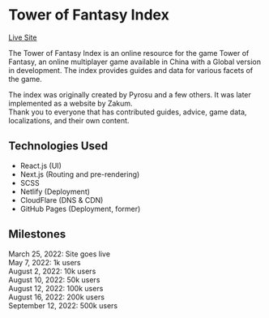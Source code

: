 # Tower of Fantasy Index
[Live Site](https://toweroffantasy.info)  

The Tower of Fantasy Index is an online resource for the game Tower of Fantasy, an online multiplayer game available in China with a Global version in development. The index provides guides and data for various facets of the game.

The index was originally created by Pyrosu and a few others. It was later implemented as a website by Zakum.  
Thank you to everyone that has contributed guides, advice, game data, localizations, and their own content.

## Technologies Used
- React.js (UI)
- Next.js (Routing and pre-rendering)
- SCSS
- Netlify (Deployment)
- CloudFlare (DNS & CDN)
- GitHub Pages (Deployment, former)

## Milestones
March 25, 2022: Site goes live  
May 7, 2022: 1k users  
August 2, 2022: 10k users  
August 10, 2022: 50k users  
August 12, 2022: 100k users  
August 16, 2022: 200k users  
September 12, 2022: 500k users